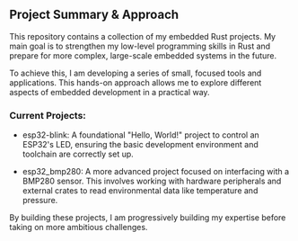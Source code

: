 ## Project Summary & Approach
This repository contains a collection of my embedded Rust projects. My main goal is to strengthen my low-level programming skills in Rust and prepare for more complex, large-scale embedded systems in the future.

To achieve this, I am developing a series of small, focused tools and applications. This hands-on approach allows me to explore different aspects of embedded development in a practical way.

### Current Projects:

- esp32-blink: A foundational "Hello, World!" project to control an ESP32's LED, ensuring the basic development environment and toolchain are correctly set up.

- esp32_bmp280: A more advanced project focused on interfacing with a BMP280 sensor. This involves working with hardware peripherals and external crates to read environmental data like temperature and pressure.

By building these projects, I am progressively building my expertise before taking on more ambitious challenges.
